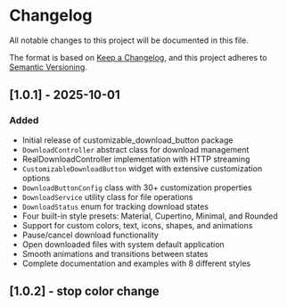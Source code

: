 # Changelog

All notable changes to this project will be documented in this file.

The format is based on [Keep a Changelog](https://keepachangelog.com/en/1.0.0/),
and this project adheres to [Semantic Versioning](https://semver.org/spec/v2.0.0.html).

## [1.0.1] - 2025-10-01

### Added
- Initial release of customizable_download_button package
- `DownloadController` abstract class for download management
-  RealDownloadController implementation with HTTP streaming
- `CustomizableDownloadButton` widget with extensive customization options
- `DownloadButtonConfig` class with 30+ customization properties
- `DownloadService` utility class for file operations
- `DownloadStatus` enum for tracking download states
- Four built-in style presets: Material, Cupertino, Minimal, and Rounded
- Support for custom colors, text, icons, shapes, and animations
- Pause/cancel download functionality
- Open downloaded files with system default application
- Smooth animations and transitions between states
- Complete documentation and examples with 8 different styles

## [1.0.2] - stop color change